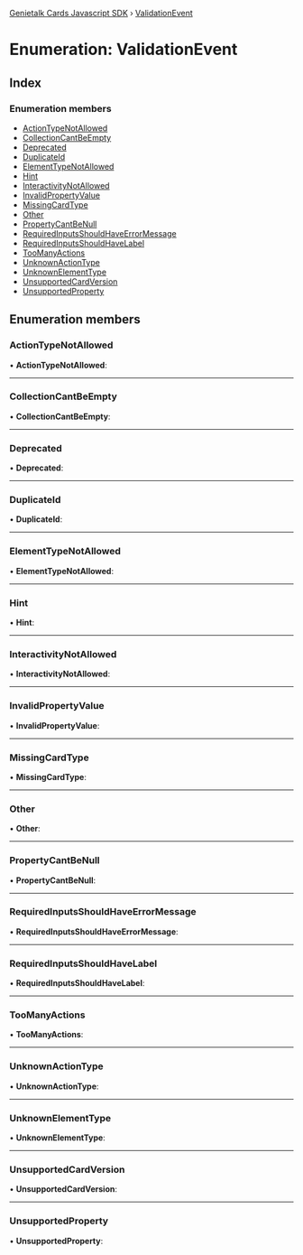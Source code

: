 [Genietalk Cards Javascript SDK](../README.md) › [ValidationEvent](validationevent.md)

# Enumeration: ValidationEvent

## Index

### Enumeration members

* [ActionTypeNotAllowed](validationevent.md#actiontypenotallowed)
* [CollectionCantBeEmpty](validationevent.md#collectioncantbeempty)
* [Deprecated](validationevent.md#deprecated)
* [DuplicateId](validationevent.md#duplicateid)
* [ElementTypeNotAllowed](validationevent.md#elementtypenotallowed)
* [Hint](validationevent.md#hint)
* [InteractivityNotAllowed](validationevent.md#interactivitynotallowed)
* [InvalidPropertyValue](validationevent.md#invalidpropertyvalue)
* [MissingCardType](validationevent.md#missingcardtype)
* [Other](validationevent.md#other)
* [PropertyCantBeNull](validationevent.md#propertycantbenull)
* [RequiredInputsShouldHaveErrorMessage](validationevent.md#requiredinputsshouldhaveerrormessage)
* [RequiredInputsShouldHaveLabel](validationevent.md#requiredinputsshouldhavelabel)
* [TooManyActions](validationevent.md#toomanyactions)
* [UnknownActionType](validationevent.md#unknownactiontype)
* [UnknownElementType](validationevent.md#unknownelementtype)
* [UnsupportedCardVersion](validationevent.md#unsupportedcardversion)
* [UnsupportedProperty](validationevent.md#unsupportedproperty)

## Enumeration members

###  ActionTypeNotAllowed

• **ActionTypeNotAllowed**:

___

###  CollectionCantBeEmpty

• **CollectionCantBeEmpty**:

___

###  Deprecated

• **Deprecated**:

___

###  DuplicateId

• **DuplicateId**:

___

###  ElementTypeNotAllowed

• **ElementTypeNotAllowed**:

___

###  Hint

• **Hint**:

___

###  InteractivityNotAllowed

• **InteractivityNotAllowed**:

___

###  InvalidPropertyValue

• **InvalidPropertyValue**:

___

###  MissingCardType

• **MissingCardType**:

___

###  Other

• **Other**:

___

###  PropertyCantBeNull

• **PropertyCantBeNull**:

___

###  RequiredInputsShouldHaveErrorMessage

• **RequiredInputsShouldHaveErrorMessage**:

___

###  RequiredInputsShouldHaveLabel

• **RequiredInputsShouldHaveLabel**:

___

###  TooManyActions

• **TooManyActions**:

___

###  UnknownActionType

• **UnknownActionType**:

___

###  UnknownElementType

• **UnknownElementType**:

___

###  UnsupportedCardVersion

• **UnsupportedCardVersion**:

___

###  UnsupportedProperty

• **UnsupportedProperty**:
